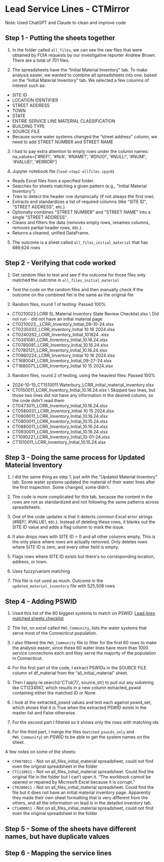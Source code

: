 # Lead Service Lines - CTMirror

Note: Used ChatGPT and Claude to clean and improve code 

## Step 1 - Putting the sheets together 

1) In the folder called `all_files`, we can see the raw files that were obtained by FOIA requests by our investigative reporter Andrew Brown. There are a total of 701 files.

2) The spreadsheets have the “Initial Material Inventory” tab. To make analysis easier, we wanted to combine all spreadsheets into one, based on the “Initial Material Inventory” tab. We selected a few columns of interest such as:
 - SITE ID
 - LOCATION IDENTIFIER
 - STREET ADDRESS
 - TOWN	
 - STATE
 - ENTIRE SERVICE LINE MATERIAL CLASSIFICATION
 - BUILDING TYPE
 - SOURCE FILE
 - Because some water systems changed the “street address” column, we need to add STREET NUMBER and STREET NAME

3) I had to pay extra attention to empty rows under the column names: na_values=['#REF!', '#N/A', '#NAME?', '#DIV/0!', '#NULL!', '#NUM!', '#VALUE!', '#ERROR!']
   
4) Jupyter notebook file (`lead-step1-allfiles.ipynb`)
- Reads Excel files from a specified folder.
- Searches for sheets matching a given pattern (e.g., "Initial Material Inventory").
- Tries to detect the header row dynamically (if not always the first row).
- Extracts and standardizes a list of required columns (like "SITE ID", "STREET ADDRESS", etc.).
- Optionally combines "STREET NUMBER" and "STREET NAME" into a single "STREET ADDRESS".
- Cleans and filters the data (removes empty rows, renames columns, removes partial header rows, etc.).
- Returns a cleaned, unified DataFrame.

5) The outcome is a sheet called `all_files_initial_material` that has 889,624 rows

## Step 2 - Verifying that code worked

1) Get random files to test and see if the outcome for those files only matched the outcome in `all_files_initial_material`
- Test the code on the random files and then manually check if the outcome on the combined fiel is the same as the original file

2) Random files, round 1 of testing: Passed 100%
- CT0210023 LCRR SL Material Inventory State Review Checklist.xlsx  \\ Did not run - did not have an initial material page
- CT0210023__LCRR_Inventory_Initial_09-10-24.xlsx
- CT0235033_LCRR_Inventory_Initial 10 16 2024.xlsx
- CT0240262_LCRR_Inventory_Initial_101824 .xlsx
- CT0261081_LCRR_Inventory_Initial_10.16.24.xlsx
- CT0780081_LCRR_Inventory_Initial_10.16.24.xlsx
- CT0780121_LCRR_Inventory_Initial_10.16.24.xlsx
- CT0960224_LCRR_Inventory_Initial 10 16 2024.xlsx
- CT1680041_LCRR_Inventory_Initial_09-27-24.xlsx
- CT1680071_LCRR_Inventory_Initial 10 15 2024.xlsx
3) Random files, round 2 of testing, using the heaviest files: Passed 100%
- 2024-10-15_CT1510011 Waterbury_LCRR_initial_material_inventory.xlsx
- CT0150011_LCRR_Inventory_Initial_10.16.24.xlsx \\ Skipped two lines, but those two lines did not have any information in the desired column, so the code didn’t read them
- CT0473011_LCRR_Inventory_Initial_10.16.24.xlsx
- CT0580031_LCRR_Inventory_Initial 10 15 2024.xlsx
- CT0608011_LCRR_Inventory_Initial_10.16.24.xlsx
- CT0800011_LCRR_Inventory_Initial_10.15.24.xlsx
- CT0880011_LCRR_Inventory_Initial_10.16.24.xlsx
- CT0930011_LCRR_Inventory_Initial_10.16.24.xlsx
- CT1090221_LCRR_Inventory_Initial_10-01-24.xlsx
- CT1510011_LCRR_Inventory_Initial_10.15.24.xlsx

## Step 3 - Doing the same process for Updated Material Inventory
 
1) I did the same thing as step 1, just with the “Updated Material Inventory” tab. Some water systems updated the material of their water lines after the first inspection. Some changed, some didn’t.

2) The code is more complicated for this tab, because the content in the rows are not as standardized and not following the same patterns across spreadsheets. 

3) One of the code updates is that it detects common Excel error strings (#REF!, #VALUE!, etc.). Instead of deleting these rows, it blanks out the SITE ID value and adds a flag column to mark the issue.

4) It also drops rows with SITE ID = 0 and all other columns empty. This is the only place where rows are actually removed. Only deletes rows where SITE ID is zero, and every other field is empty.

5) Flags rows where SITE ID exists but there's no corresponding location, address, or town.

6) Uses fuzzy/variant matching
   
8) This file is not used as much. Outcome in the `updated_material_inventory` file with 525,508 rows

## Step 4 - Adding PSWID

1) Used this list of the 60 biggest systems to match on PSWID: [Lead lines matched sheets checklist](https://docs.google.com/spreadsheets/d/1OGe2SZkxhGrTAhYyOh-n-zhLr_uRAEcbY7qQjuRBsyA/edit?gid=0#gid=0)
   
2) The list, on excel called `PWS_Community`, lists the water systems that serve most of the Connecticut population.

3) I also filtered the `PWS_Community` file to filter for the first 60 rows to make the analysis easier, since these 60 water lines have more than 1000 service connections each and they serve the majority of the population in Connecticut.

4) For the first part of the code, I extract PSWIDs in the SOURCE FILE column of df_material from the “all_initial_material” sheet.

5) Then I apply re.search(r'CT\d{7}', source_str) to pull out any substring like CT1234567, which results in a new column extracted_pswid containing either the matched ID or None

6) I look at the extracted_pswid values and test each against pswid_set, which shows that it is True when the extracted PSWID exists in the master list and False otherwise.

7) For the second part I filtered so it shows only the rows with matching ids

8) For the third part, I merge the files (`matched_pswids_only` and `PWS_Community`) on PSWID to be able to get the system names on the sheet. 

A few notes on some of the sheets:
- `CT0070011` - Not on all_files_initial_material spreadsheet, could not find even the original spreadsheet in the folder
- `CT1110011` - Not on all_files_initial_material spreadsheet. Could find the original file in the folder but I can’t open it. “The workbook cannot be opened or repaired by Microsoft Excel because it is corrupt.”
- `CT0280011` - Not on all_files_initial_material spreadsheet. Could find the file but it does not have an initial material inventory page. Apparently they made their own sheet formatting that is very different from the others, and all the information on lead is in the detailed inventory tab.
- `CT1400011` - Not on all_files_initial_material spreadsheet, could not find even the original spreadsheet in the folder

## Step 5 - Some of the sheets have different names, but have duplicate values
## Step 6 -  Mapping the service lines




